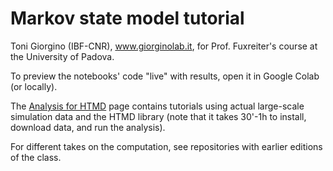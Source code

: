 # Markov state model tutorial

Toni Giorgino (IBF-CNR), www.giorginolab.it, for Prof. Fuxreiter's course at the University of Padova.

To preview the notebooks' code "live" with results, open it in Google Colab (or locally).

The [Analysis for HTMD](https://software.acellera.com/docs/latest/htmd/userguide/analysing.html) page 
contains tutorials using actual large-scale simulation data and the HTMD library (note that it 
takes 30'-1h to install, download data, and run the analysis).

For different takes on the computation, see repositories with earlier editions of the class.

